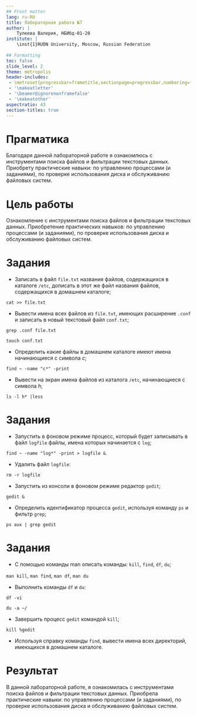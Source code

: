```yaml
---
## Front matter
lang: ru-RU
title: Лабораторная работа №7
author: |
	Тулеева Валерия, НБИбд-01-20
institute: |
	\inst{1}RUDN University, Moscow, Russian Federation
	
## Formatting
toc: false
slide_level: 2
theme: metropolis
header-includes: 
 - \metroset{progressbar=frametitle,sectionpage=progressbar,numbering=fraction}
 - '\makeatletter'
 - '\beamer@ignorenonframefalse'
 - '\makeatother'
aspectratio: 43
section-titles: true
---
```




# Прагматика

Благодаря данной лабораторной работе я ознакомлюсь с инструментами поиска файлов и фильтрации текстовых данных. Приобрету практические навыки: по управлению процессами (и заданиями), по проверке использования диска и обслуживанию файловых систем.


# Цель работы

Ознакомление с инструментами поиска файлов и фильтрации текстовых данных. Приобретение практических навыков: по управлению процессами (и заданиями), по проверке использования диска и обслуживанию файловых систем.


# Задания

- Записать в файл ```file.txt``` названия файлов, содержащихся в каталоге ```/etc```, дописать в этот же файл названия файлов, содержащихся в домашнем каталоге;

```cat >> file.txt```

- Вывести имена всех файлов из ```file.txt```, имеющих расширение ```.conf``` и записать в новый текстовый файл ```conf.txt```;

```grep .conf file.txt```

```touch conf.txt```

- Определить какие файлы в домашнем каталоге имеют имена начинающиеся с символа *c*;

```find ~ -name "c*" -print```

- Вывести на экран имена файлов из каталога ```/etc```, начинающиеся с символа *h*;

```ls -l h* |less```


# Задания


- Запустить в фоновом режиме процесс, который будет записывать в файл ```logfile``` файлы, имена которых начинается с ```log```;

```find ~ -name "log*" -print > logfile &```

- Удалить файл ```logfile```:

```rm -r logfile```

- Запустить из консоли в фоновом режиме редактор ```gedit```;

```gedit &```

- Определить идентификатор процесса ```gedit```, используя команду ```ps``` и фильтр ```grep```;

```ps aux | grep gedit```


# Задания


- С помощью команды man описать команды: ```kill```, ```find```, ```df```, ```du```;

```man kill```, ```man find```, ```man df```, ```man du```

- Выполнить команды ```df``` и ```du```:

```df -vi```

```du -a ~/```

- Завершить процесс ```gedit``` командой ```kill```;

```kill %gedit```

- Используя справку команды ```find```, вывести имена всех директорий, имеющихся в домашнем каталоге.


# Результат

В данной лабораторной работе, я ознакомилась с инструментами поиска файлов и фильтрации текстовых данных. Приобрела практические навыки: по управлению процессами (и заданиями), по проверке использования диска и обслуживанию файловых систем.
